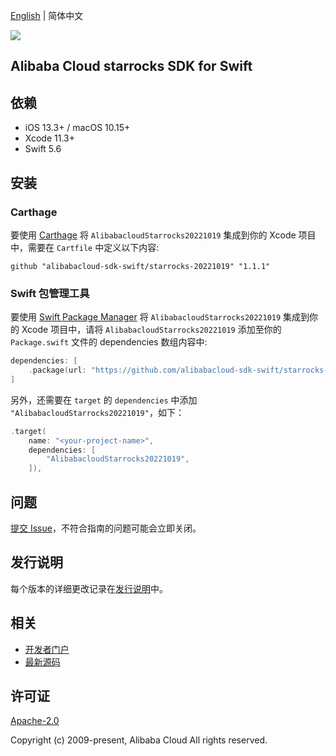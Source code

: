 [English](README.md) | 简体中文

![](https://aliyunsdk-pages.alicdn.com/icons/AlibabaCloud.svg)

## Alibaba Cloud starrocks SDK for Swift

## 依赖

- iOS 13.3+ / macOS 10.15+
- Xcode 11.3+
- Swift 5.6

## 安装

### Carthage

要使用 [Carthage](https://github.com/Carthage/Carthage) 将 `AlibabacloudStarrocks20221019` 集成到你的 Xcode 项目中，需要在 `Cartfile` 中定义以下内容:

```ogdl
github "alibabacloud-sdk-swift/starrocks-20221019" "1.1.1"
```

### Swift 包管理工具

要使用 [Swift Package Manager](https://swift.org/package-manager/) 将 `AlibabacloudStarrocks20221019` 集成到你的 Xcode 项目中，请将 `AlibabacloudStarrocks20221019` 添加至你的 `Package.swift` 文件的 dependencies 数组内容中:

```swift
dependencies: [
    .package(url: "https://github.com/alibabacloud-sdk-swift/starrocks-20221019.git", from: "1.1.1")
]
```

另外，还需要在 `target` 的 `dependencies` 中添加 `"AlibabacloudStarrocks20221019"`，如下：

```swift
.target(
    name: "<your-project-name>",
    dependencies: [
        "AlibabacloudStarrocks20221019",
    ]),
```

## 问题

[提交 Issue](https://github.com/alibabacloud-sdk-swift/starrocks-20221019/issues/new)，不符合指南的问题可能会立即关闭。

## 发行说明

每个版本的详细更改记录在[发行说明](./ChangeLog.txt)中。

## 相关

* [开发者门户](https://next.api.aliyun.com/home)
* [最新源码](https://github.com/alibabacloud-sdk-swift/starrocks-20221019)

## 许可证

[Apache-2.0](http://www.apache.org/licenses/LICENSE-2.0)

Copyright (c) 2009-present, Alibaba Cloud All rights reserved.
